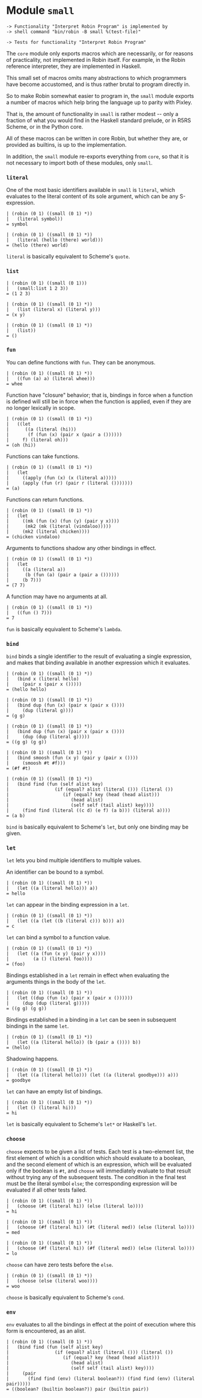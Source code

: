 Module `small`
==============

    -> Functionality "Interpret Robin Program" is implemented by
    -> shell command "bin/robin -B small %(test-file)"

    -> Tests for functionality "Interpret Robin Program"

The `core` module only exports macros which are necessarily, or for reasons
of practicality, not implemented in Robin itself.  For example, in the Robin
reference interpreter, they are implemented in Haskell.

This small set of macros omits many abstractions to which programmers have
become accustomed, and is thus rather brutal to program directly in.

So to make Robin somewhat easier to program in, the `small` module exports a
number of macros which help bring the language up to parity with Pixley.

That is, the amount of functionality in `small` is rather modest -- only a
fraction of what you would find in the Haskell standard prelude, or in R5RS
Scheme, or in the Python core.

All of these macros can be written in core Robin, but whether they are, or
provided as builtins, is up to the implementation.

In addition, the `small` module re-exports everything from `core`, so that
it is not necessary to import both of these modules, only `small`.

### `literal` ###

One of the most basic identifiers available in `small` is `literal`,
which evaluates to the literal content of its sole argument, which can be
any S-expression.

    | (robin (0 1) ((small (0 1) *))
    |   (literal symbol))
    = symbol

    | (robin (0 1) ((small (0 1) *))
    |   (literal (hello (there) world)))
    = (hello (there) world)

`literal` is basically equivalent to Scheme's `quote`.

### `list` ###

    | (robin (0 1) ((small (0 1)))
    |   (small:list 1 2 3))
    = (1 2 3)

    | (robin (0 1) ((small (0 1) *))
    |   (list (literal x) (literal y)))
    = (x y)

    | (robin (0 1) ((small (0 1) *))
    |   (list))
    = ()

### `fun` ###

You can define functions with `fun`.  They can be anonymous.

    | (robin (0 1) ((small (0 1) *))
    |   ((fun (a) a) (literal whee)))
    = whee

Function have "closure" behavior; that is, bindings in force when a
function is defined will still be in force when the function is applied,
even if they are no longer lexically in scope.

    | (robin (0 1) ((small (0 1) *))
    |   ((let
    |      ((a (literal (hi)))
    |       (f (fun (x) (pair x (pair a ())))))
    |     f) (literal oh)))
    = (oh (hi))

Functions can take functions.

    | (robin (0 1) ((small (0 1) *))
    |   (let
    |     ((apply (fun (x) (x (literal a)))))
    |     (apply (fun (r) (pair r (literal ()))))))
    = (a)

Functions can return functions.

    | (robin (0 1) ((small (0 1) *))
    |   (let
    |     ((mk (fun (x) (fun (y) (pair y x))))
    |      (mk2 (mk (literal (vindaloo)))))
    |     (mk2 (literal chicken))))
    = (chicken vindaloo)

Arguments to functions shadow any other bindings in effect.

    | (robin (0 1) ((small (0 1) *))
    |   (let
    |     ((a (literal a))
    |      (b (fun (a) (pair a (pair a ())))))
    |     (b 7)))
    = (7 7)

A function may have no arguments at all.

    | (robin (0 1) ((small (0 1) *))
    |   ((fun () 7)))
    = 7

`fun` is basically equivalent to Scheme's `lambda`.

### `bind` ###

`bind` binds a single identifier to the result of evaluating a single
expression, and makes that binding available in another expression which
it evaluates.

    | (robin (0 1) ((small (0 1) *))
    |   (bind x (literal hello)
    |     (pair x (pair x ()))))
    = (hello hello)

    | (robin (0 1) ((small (0 1) *))
    |   (bind dup (fun (x) (pair x (pair x ())))
    |     (dup (literal g))))
    = (g g)

    | (robin (0 1) ((small (0 1) *))
    |   (bind dup (fun (x) (pair x (pair x ())))
    |     (dup (dup (literal g)))))
    = ((g g) (g g))

    | (robin (0 1) ((small (0 1) *))
    |   (bind smoosh (fun (x y) (pair y (pair x ())))
    |     (smoosh #t #f)))
    = (#f #t)

    | (robin (0 1) ((small (0 1) *))
    |   (bind find (fun (self alist key)
    |                 (if (equal? alist (literal ())) (literal ())
    |                    (if (equal? key (head (head alist)))
    |                       (head alist)
    |                       (self self (tail alist) key))))
    |     (find find (literal ((c d) (e f) (a b))) (literal a))))
    = (a b)

`bind` is basically equivalent to Scheme's `let`, but only one
binding may be given.

### `let` ###

`let` lets you bind multiple identifiers to multiple values.

An identifier can be bound to a symbol.

    | (robin (0 1) ((small (0 1) *))
    |   (let ((a (literal hello))) a))
    = hello

`let` can appear in the binding expression in a `let`.

    | (robin (0 1) ((small (0 1) *))
    |   (let ((a (let ((b (literal c))) b))) a))
    = c

`let` can bind a symbol to a function value.

    | (robin (0 1) ((small (0 1) *))
    |   (let ((a (fun (x y) (pair y x))))
    |         (a () (literal foo))))
    = (foo)

Bindings established in a `let` remain in effect when evaluating
the arguments things in the body of the `let`.

    | (robin (0 1) ((small (0 1) *))
    |   (let ((dup (fun (x) (pair x (pair x ())))))
    |     (dup (dup (literal g)))))
    = ((g g) (g g))

Bindings established in a binding in a `let` can be seen in
subsequent bindings in the same `let`.

    | (robin (0 1) ((small (0 1) *))
    |   (let ((a (literal hello)) (b (pair a ()))) b))
    = (hello)

Shadowing happens.

    | (robin (0 1) ((small (0 1) *))
    |   (let ((a (literal hello))) (let ((a (literal goodbye))) a)))
    = goodbye

`let` can have an empty list of bindings.

    | (robin (0 1) ((small (0 1) *))
    |   (let () (literal hi)))
    = hi

`let` is basically equivalent to Scheme's `let*` or Haskell's `let`.

### `choose` ###

`choose` expects to be given a list of tests.  Each test is a two-element
list, the first element of which is a condition which should evaluate to
a boolean, and the second element of which is an expression, which
will be evaluated only if the boolean is `#t`, and `choose` will immediately
evaluate to that result without trying any of the subsequent tests.  The
condition in the final test must be the literal symbol `else`; the
corresponding expression will be evaluated if all other tests failed.

    | (robin (0 1) ((small (0 1) *))
    |   (choose (#t (literal hi)) (else (literal lo))))
    = hi

    | (robin (0 1) ((small (0 1) *))
    |   (choose (#f (literal hi)) (#t (literal med)) (else (literal lo))))
    = med

    | (robin (0 1) ((small (0 1) *))
    |   (choose (#f (literal hi)) (#f (literal med)) (else (literal lo))))
    = lo

`choose` can have zero tests before the `else`.

    | (robin (0 1) ((small (0 1) *))
    |   (choose (else (literal woo))))
    = woo

`choose` is basically equivalent to Scheme's `cond`.

### `env` ###

`env` evaluates to all the bindings in effect at the point of execution
where this form is encountered, as an alist.

    | (robin (0 1) ((small (0 1) *))
    |   (bind find (fun (self alist key)
    |                 (if (equal? alist (literal ())) (literal ())
    |                    (if (equal? key (head (head alist)))
    |                       (head alist)
    |                       (self self (tail alist) key))))
    |     (pair
    |       (find find (env) (literal boolean?)) (find find (env) (literal pair)))))
    = ((boolean? (builtin boolean?)) pair (builtin pair))
